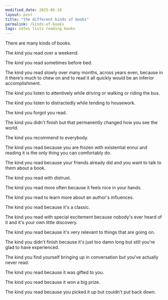 ```yaml
---
modified_date: 2025-05-19
layout: post
title: "the different kinds of books"
permalink: /kinds-of-books
tags: notes lists reading books
---
```


There are many kinds of books.
<!--more-->

The kind you read over a weekend.

The kind you read sometimes before bed.

The kind you read slowly over many months, across years even, because in it there's much to chew on and to read it all quickly would be an inferior accomplishment.

The kind you listen to attentively while driving or walking or riding the bus.

The kind you listen to distractedly while tending to housework.

The kind you forgot you read.

The kind you didn't finish but that permanently changed how you see the world.

The kind you recommend to everybody.

The kind you read because you are frozen with existential ennui and reading it is the only thing you can comfortably do.

The kind you read because your friends already did and you want to talk to them about a book.

The kind you read with distrust.

The kind you read more often because it feels nice in your hands.

The kind you read to learn more about an author's influences.

The kind you read because it's a classic.

The kind you read with special excitement because nobody's ever heard of it and it's your own little discovery.

The kind you read because it's very relevant to things that are going on.

The kind you didn't finish because it's just too damn long but still you're glad to have experienced.

The kind you find yourself bringing up in conversation but you've actually never read.

The kind you read because it was gifted to you.

The kind you read because it won a big prize.

The kind you read because you picked it up but couldn't put back down.
